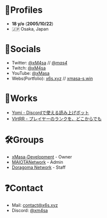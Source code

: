 # 📓Profiles
- **18 y/o** (**2005/10/22**)
- 🇯🇵 Osaka, Japan

# 💬Socials
- Twitter: [@xM4sa](https://twitter.com/xM4sa) // [@_mqs4_](https://twitter.com/_mqs4_)
- Twitch: [@xM4sa](https://twitch.tv/xM4sa)
- YouTube: [@xMasa](https://youtube.com/@xMasa)
- Webs(Portfolio): [x6s.xyz](https://x6s.xyz) // [xmasa-s.win](https://xmasa-s.win)

# 🔧Works
- [Yomi - Discordで使える読み上げボット](https://github.com/xMasa-1022/xMasa-1022/blob/main/bots/Yomi.md)
- [VlrtRR - プレイヤーのランクを、どこからでも](https://github.com/xMasa-1022/xMasa-1022/blob/main/bots/VlrtRR.md)

# 🛠️Groups
- [xMasa-Development](https://github.com/xMasa-Development) - Owner
- [MAIOTANetwork](https://discord.gg/bzNDwAT8YK) - Admin
- [Doragoma Network](https://discord.gg/BFxFJwV) - Staff

# ❓Contact
- Mail: [contact@x6s.xyz](mailto:contact@x6s.xyz)
- Discord: [@xm4sa](https://discord.com/users/368342356660846592)
